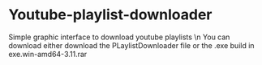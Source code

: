 # Youtube-playlist-downloader
Simple graphic interface to download youtube playlists \n
You can download either download the PLaylistDownloader file or the .exe build in exe.win-amd64-3.11.rar
